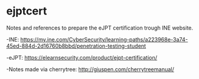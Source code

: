 # ejptcert
Notes and references to prepare the eJPT certification trough INE website.

-INE: https://my.ine.com/CyberSecurity/learning-paths/a223968e-3a74-45ed-884d-2d16760b8bbd/penetration-testing-student

-eJPT: https://elearnsecurity.com/product/ejpt-certification/

-Notes made via cherrytree: http://giuspen.com/cherrytreemanual/

